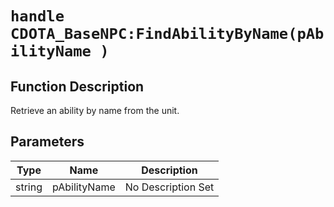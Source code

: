 # `handle CDOTA_BaseNPC:FindAbilityByName(pAbilityName )`
## Function Description
Retrieve an ability by name from the unit.
## Parameters
Type|Name|Description
--|--|--
string|pAbilityName|No Description Set
